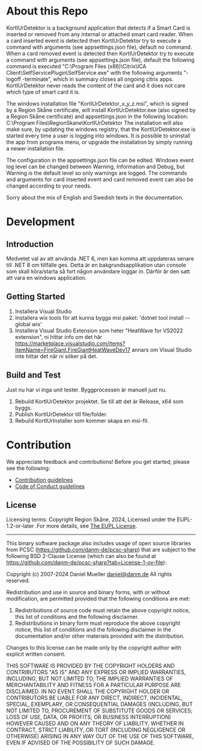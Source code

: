 # About this Repo
KortIUrDetektor is a background application that detects if a Smart Card is inserted or removed from any internal or attached smart card reader.
When a card inserted event is detected then KortIUrDetektor try to execute a command with arguments (see appsettings.json file), default no command.
When a card removed event is detected then KortIUrDetektor try to execute a command with arguments (see appsettings.json file), default the following command is executed "C:\\Program Files (x86)\\Citrix\\ICA Client\\SelfServicePlugin\\SelfService.exe" with the following arguments "-logoff -terminate", which in summary closes all ongoing citrix apps.
KortIUrDetektor never reads the content of the card and it does not care which type of smart card it is.

The windows installation file "KortIUrDetektor_x_y_z.msi", which is signed by a Region Skåne certificate, will install KortIUrDetektor.exe (also signed by a Region Skåne certificate) and appsettings.json in the following location: C:\Program Files\RegionSkane\KortIUrDetektor
The installation will also make sure, by updating the windows registry, that the KortIUrDetektor.exe is started every time a user is logging into windows.
It is possible to uninstall the app from programs menu, or upgrade the installation by simply running a newer installation file.

The configuration in the appsettings.json file can be edited.
Windows event log level can be changed between Warning, Information and Debug, but Warning is the default level so only warnings are logged. 
The commands and arguments for card inserted event and card removed event can also be changed according to your needs.

Sorry about the mix of English and Swedish texts in the documentation.

# Development
## Introduction 
Medvetet val av att använda .NET 6, men kan komma att uppdateras senare till .NET 8 om tillfälle ges.
Detta är en bakgrundsapplikation utan console som skall köra/starta så fort någon användare loggar in. Därför är den satt att vara en windows application.

## Getting Started
1. Installera Visual Studio
1. Installera wix tools för att kunna bygga msi paket:
	'dotnet tool install --global wix'
1. Installera Visual Studio Extension som heter "HeatWave for VS2022 extension", ni hittar info om det här https://marketplace.visualstudio.com/items?itemName=FireGiant.FireGiantHeatWaveDev17 annars om Visual Studio inte hittar det när ni söker på det.


## Build and Test
Just nu har vi inga unit tester.
Byggprocessen är manuell just nu.

1. Rebuild KortIUrDetektor projektet. Se till att det är Release, x64 som byggs.
2. Publish KortIUrDetektor till file/folder.
3. Rebuild KortIUrInstaller som kommer skapa en msi-fil.

# Contribution

We appreciate feedback and contributions! Before you get started, please see the following:

- [Contribution guidelines](CONTRIBUTING.md)
- [Code of Conduct guidelines](CODE_OF_CONDUCT.md)

## License

Licensing terms: Copyright Region Skåne, 2024, Licensed under the EUPL-1.2-or-later .For more details, see [The EUPL License](LICENSE.txt).

---

This binary software package also includes usage of open source libraries from PCSC (https://github.com/danm-de/pcsc-sharp) that are subject to the following BSD 2-Clause License (which can also be found at https://github.com/danm-de/pcsc-sharp?tab=License-1-ov-file):

Copyright (c) 2007-2024 Daniel Mueller <daniel@danm.de>
All rights reserved.

Redistribution and use in source and binary forms, with or without modification,
are permitted provided that the following conditions are met:

1. Redistributions of source code must retain the above copyright notice, this
   list of conditions and the following disclaimer.
2. Redistributions in binary form must reproduce the above copyright notice, 
   this list of conditions and the following disclaimer in the documentation 
   and/or other materials provided with the distribution.

Changes to this license can be made only by the copyright author with
explicit written consent.
   
THIS SOFTWARE IS PROVIDED BY THE COPYRIGHT HOLDERS AND CONTRIBUTORS "AS IS" AND
ANY EXPRESS OR IMPLIED WARRANTIES, INCLUDING, BUT NOT LIMITED TO, THE IMPLIED 
WARRANTIES OF MERCHANTABILITY AND FITNESS FOR A PARTICULAR PURPOSE ARE 
DISCLAIMED. IN NO EVENT SHALL THE COPYRIGHT HOLDER OR CONTRIBUTORS BE LIABLE FOR
ANY DIRECT, INDIRECT, INCIDENTAL, SPECIAL, EXEMPLARY, OR CONSEQUENTIAL DAMAGES 
(INCLUDING, BUT NOT LIMITED TO, PROCUREMENT OF SUBSTITUTE GOODS OR SERVICES; 
LOSS OF USE, DATA, OR PROFITS; OR BUSINESS INTERRUPTION) HOWEVER CAUSED AND ON 
ANY THEORY OF LIABILITY, WHETHER IN CONTRACT, STRICT LIABILITY, OR TORT 
(INCLUDING NEGLIGENCE OR OTHERWISE) ARISING IN ANY WAY OUT OF THE USE OF THIS 
SOFTWARE, EVEN IF ADVISED OF THE POSSIBILITY OF SUCH DAMAGE.
